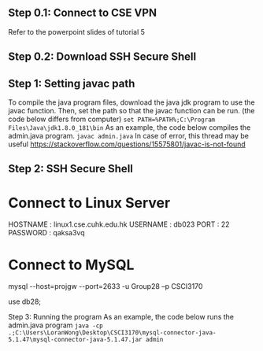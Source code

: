## Step 0.1: Connect to CSE VPN
Refer to the powerpoint slides of tutorial 5

## Step 0.2: Download SSH Secure Shell

## Step 1: Setting javac path
To compile the java program files, download the java jdk program to use the javac function.
Then, set the path so that the javac function can be run. (the code below differs from computer)
`set PATH=%PATH%;C:\Program Files\Java\jdk1.8.0_181\bin`
As an example, the code below compiles the admin.java program.
`javac admin.java`
In case of error, this thread may be useful https://stackoverflow.com/questions/15575801/javac-is-not-found

## Step 2: SSH Secure Shell

# Connect to Linux Server

HOSTNAME : linux1.cse.cuhk.edu.hk
USERNAME : db023
PORT     : 22
PASSWORD : qaksa3vq

# Connect to MySQL

mysql --host=projgw --port=2633 -u Group28 –p
CSCI3170

use db28;

Step 3: Running the program
As an example, the code below runs the admin.java program
`java -cp .;C:\Users\LoranWong\Desktop\CSCI3170\mysql-connector-java-5.1.47\mysql-connector-java-5.1.47.jar admin`